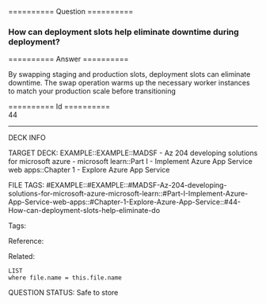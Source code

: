 ========== Question ==========  

### How can deployment slots help eliminate downtime during deployment?  

========== Answer ==========  

By swapping staging and production slots, deployment slots can eliminate
downtime. The swap operation warms up the necessary worker instances to match
your production scale before transitioning

========== Id ==========  
44

---

DECK INFO

TARGET DECK: EXAMPLE::EXAMPLE::MADSF - Az 204 developing solutions for microsoft azure - microsoft learn::Part I - Implement Azure App Service web apps::Chapter 1 - Explore Azure App Service

FILE TAGS: #EXAMPLE::#EXAMPLE::#MADSF-Az-204-developing-solutions-for-microsoft-azure-microsoft-learn::#Part-I-Implement-Azure-App-Service-web-apps::#Chapter-1-Explore-Azure-App-Service::#44-How-can-deployment-slots-help-eliminate-do

Tags:

Reference:

Related:

```dataview
LIST
where file.name = this.file.name
```

QUESTION STATUS: Safe to store
